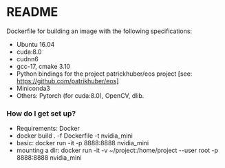 # README #

Dockerfile for building an image with the following specifications:

* Ubuntu 16.04
* cuda:8.0
* cudnn6
* gcc-17, cmake 3.10
* Python bindings for the project patrickhuber/eos project [see: https://github.com/patrikhuber/eos]
* Miniconda3
* Others: Pytorch (for cuda:8.0), OpenCV, dlib.

### How do I get set up? ###

* Requirements: Docker
* docker build . -f Dockerfile -t nvidia_mini
* basic: docker run -it -p 8888:8888 nvidia_mini
* mounting a dir: docker run -it -v ~/project:/home/project --user root -p 8888:8888 nvidia_mini
